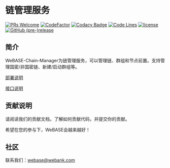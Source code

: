 # 链管理服务
[![PRs Welcome](https://img.shields.io/badge/PRs-welcome-brightgreen.svg?style=flat-square)](https://webasedoc.readthedocs.io/zh_CN/latest/docs/WeBASE/CONTRIBUTING.html)
[![CodeFactor](https://www.codefactor.io/repository/github/webankfintech/WeBASE-Chain-Manager/badge)](https://www.codefactor.io/repository/github/webankfintech/WeBASE-Chain-Manager)
[![Codacy Badge](https://api.codacy.com/project/badge/Grade/f5be085401f54e7080a654693ac260d4)](https://www.codacy.com/gh/WeBankFinTech/WeBASE-Front?utm_source=github.com&amp;utm_medium=referral&amp;utm_content=WeBankFinTech/WeBASE-Chain-Manager&amp;utm_campaign=Badge_Grade)
[![Code Lines](https://tokei.rs/b1/github/WeBankFinTech/WeBASE-Front?category=code)](https://github.com/WeBankFinTech/WeBASE-Chain-Manager)
[![license](http://img.shields.io/badge/license-Apache%20v2-blue.svg)](http://www.apache.org/licenses/)
[![GitHub (pre-)release](https://img.shields.io/github/release/WeBankFinTech/WeBASE-Chain-Manager/all.svg)](https://github.com/WeBankFinTech/WeBASE-Chain-Manager/releases)
## 简介
WeBASE-Chain-Manager为链管理服务，可以管理链、群组和节点前置。支持管理国密/非国密链、新建/启动群组等。

[部署说明](./install.md)

[接口说明](./interface.md)

## 贡献说明
请阅读我们的贡献文档，了解如何贡献代码，并提交你的贡献。

希望在您的参与下，WeBASE会越来越好！

## 社区
联系我们：webase@webank.com

